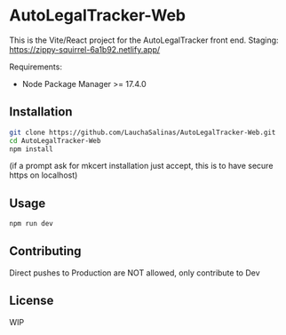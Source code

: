 # AutoLegalTracker-Web

This is the Vite/React project for the AutoLegalTracker front end.
Staging: https://zippy-squirrel-6a1b92.netlify.app/

Requirements:
- Node Package Manager >= 17.4.0

## Installation

```bash
git clone https://github.com/LauchaSalinas/AutoLegalTracker-Web.git
cd AutoLegalTracker-Web
npm install
```
(if a prompt ask for mkcert installation just accept, this is to have secure https on localhost)

## Usage

```bash
npm run dev
```

## Contributing

Direct pushes to Production are NOT allowed, only contribute to Dev 

## License

WIP